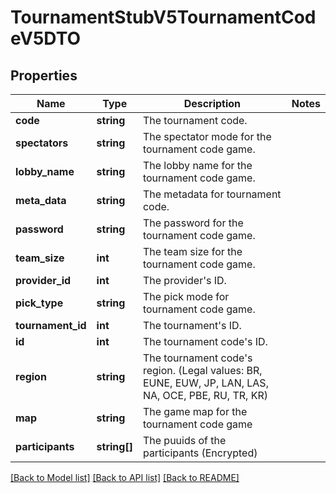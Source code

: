 # TournamentStubV5TournamentCodeV5DTO

## Properties
Name | Type | Description | Notes
------------ | ------------- | ------------- | -------------
**code** | **string** | The tournament code. | 
**spectators** | **string** | The spectator mode for the tournament code game. | 
**lobby_name** | **string** | The lobby name for the tournament code game. | 
**meta_data** | **string** | The metadata for tournament code. | 
**password** | **string** | The password for the tournament code game. | 
**team_size** | **int** | The team size for the tournament code game. | 
**provider_id** | **int** | The provider&#39;s ID. | 
**pick_type** | **string** | The pick mode for tournament code game. | 
**tournament_id** | **int** | The tournament&#39;s ID. | 
**id** | **int** | The tournament code&#39;s ID. | 
**region** | **string** | The tournament code&#39;s region.              (Legal values:  BR,  EUNE,  EUW,  JP,  LAN,  LAS,  NA,  OCE,  PBE,  RU,  TR,  KR) | 
**map** | **string** | The game map for the tournament code game | 
**participants** | **string[]** | The puuids of the participants (Encrypted) | 

[[Back to Model list]](../README.md#documentation-for-models) [[Back to API list]](../README.md#documentation-for-api-endpoints) [[Back to README]](../README.md)


